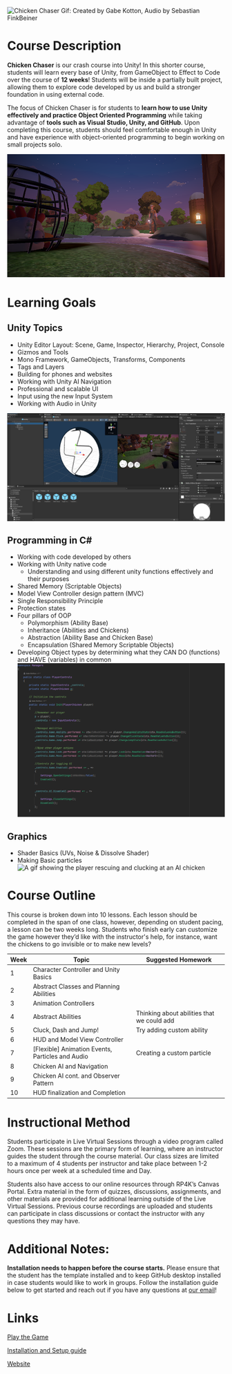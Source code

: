 ![Chicken Chaser Gif: Created by Gabe Kotton, Audio by Sebastian FinkBeiner](ReadMeAssets/Intro.gif)

# Course Description

**Chicken Chaser** is our crash course into Unity! In this shorter course, students will learn every base of Unity, from GameObject to Effect to Code over the course of **12 weeks**! Students will be inside a partially built project, allowing them to explore code developed by us and build a stronger foundation in using external code.

The focus of Chicken Chaser is for students to **learn how to use Unity effectively and practice Object Oriented Programming** while taking advantage of **tools such as Visual Studio, Unity, and GitHub**. Upon completing this course, students should feel comfortable enough in Unity and have experience with object-oriented programming to begin working on small projects solo.

![An image showing a captured chicken being stared at by a human](ReadMeAssets/Captured.png)

# Learning Goals
## Unity Topics
* Unity Editor Layout: Scene, Game, Inspector, Hierarchy, Project, Console
* Gizmos and Tools
* Mono Framework, GameObjects, Transforms, Components
* Tags and Layers
* Building for phones and websites
* Working with Unity AI Navigation
* Professional and scalable UI
* Input using the new Input System
* Working with Audio in Unity

![An image showcasing the UI, and prefabs in the project](ReadMeAssets/UI.png)

## Programming in C#
* Working with code developed by others
* Working with Unity native code
  * Understanding and using different unity functions effectively and their purposes
* Shared Memory (Scriptable Objects)
* Model View Controller design pattern (MVC)
* Single Responsibility Principle
* Protection states
* Four pillars of OOP
  * Polymorphism (Ability Base)
  * Inheritance (Abilities and Chickens)
  * Abstraction (Ability Base and Chicken Base)
  * Encapsulation (Shared Memory Scriptable Objects)
* Developing Object types by determining what they CAN DO (functions) and HAVE (variables) in common
![An image showing off some of the projects code](ReadMeAssets/code.png)

## Graphics
* Shader Basics (UVs, Noise & Dissolve Shader)
* Making Basic particles
![A gif showing the player rescuing and clucking at an AI chicken](ReadMeAssets/Clucky.gif)

# Course Outline
This course is broken down into 10 lessons. Each lesson should be completed in the span of one class, however, depending on student pacing, a lesson can be two weeks long. Students who finish early can customize the game however they’d like with the instructor's help, for instance, want the chickens to go invisible or to make new levels?

| Week | Topic                                            | Suggested Homework                         |
|------|--------------------------------------------------|--------------------------------------------|
| 1    | Character Controller and Unity Basics            |                                            |
| 2    | Abstract Classes and Planning Abilities          |                                            |
| 3    | Animation Controllers                            |                                            |
| 4    | Abstract Abilities                               | Thinking about abilities that we could add |
| 5    | Cluck, Dash and Jump!                            | Try adding custom ability                  |
| 6    | HUD and Model View Controller                    |                                            |
| 7    | [Flexible] Animation Events, Particles and Audio | Creating a custom particle                 |
| 8    | Chicken AI and Navigation                        |                                            |
| 9    | Chicken AI cont. and Observer Pattern            |                                            |
| 10   | HUD finalization and Completion                  |                                            |

# Instructional Method
Students participate in Live Virtual Sessions through a video program called Zoom.
These sessions are the primary form of learning, where an instructor guides the student
through the course material. Our class sizes are limited to a maximum of 4 students per
instructor and take place between 1-2 hours once per week at a scheduled time and
Day.

Students also have access to our online resources through RP4K’s Canvas Portal.
Extra material in the form of quizzes, discussions, assignments, and other materials are
provided for additional learning outside of the Live Virtual Sessions. Previous course
recordings are uploaded and students can participate in class discussions or contact the
instructor with any questions they may have.


# Additional Notes:
**Installation needs to happen before the course starts.** 
Please ensure that the student has the template installed and to keep GitHub desktop installed in case students would like to work in groups. Follow the installation guide below to get started and reach out if you have any questions at [our email](mailto:info@realprogramming.com)!

# Links
[Play the Game](https://flamingoezpz.itch.io/chicken-chaser)

[Installation and Setup guide](https://docs.google.com/document/d/1_lTSmq1008EGGXIA6ce0eHPjRVds-EVjfQ8zp0uhZ4A/edit?usp=sharing)

[Website](https://realprogramming.com/)
